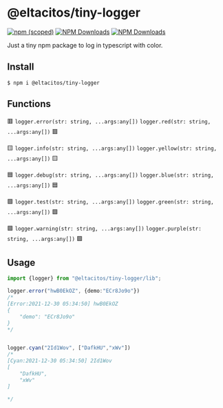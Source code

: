 # @eltacitos/tiny-logger

[![npm (scoped)](https://img.shields.io/npm/v/@eltacitos/tiny-logger?style=for-the-badge)](https://www.npmjs.com/package/@eltacitos/tiny-logger)
[![NPM Downloads](https://img.shields.io/npm/dw/@eltacitos/tiny-logger?style=for-the-badge)](https://www.npmjs.com/package/@eltacitos/tiny-logger)
[![NPM Downloads](https://img.shields.io/github/stars/ElTacitos/tiny-logger?style=for-the-badge)](https://www.npmjs.com/package/@eltacitos/tiny-logger)


Just a tiny npm package to log in typescript with color.

## Install

```
$ npm i @eltacitos/tiny-logger
```

## Functions
🟥 `logger.error(str: string, ...args:any[])` `logger.red(str: string, ...args:any[])` 🟥

🟨 `logger.info(str: string, ...args:any[])` `logger.yellow(str: string, ...args:any[])` 🟨

🟦 `logger.debug(str: string, ...args:any[])` `logger.blue(str: string, ...args:any[])` 🟦

🟩 `logger.test(str: string, ...args:any[])` `logger.green(str: string, ...args:any[])` 🟩

🟪 `logger.warning(str: string, ...args:any[])` `logger.purple(str: string, ...args:any[])` 🟪


## Usage

```ts
import {logger} from "@eltacitos/tiny-logger/lib";

logger.error("hwB0EkOZ", {demo:"ECr8Jo9o"})
/*
[Error:2021-12-30 05:34:50] hwB0EkOZ 
{
    "demo": "ECr8Jo9o"
} 
*/


logger.cyan("2Id1Wov", ["DafkHU","xWv"])
/*
[Cyan:2021-12-30 05:34:50] 2Id1Wov 
[
    "DafkHU",
    "xWv"
]

*/
```
